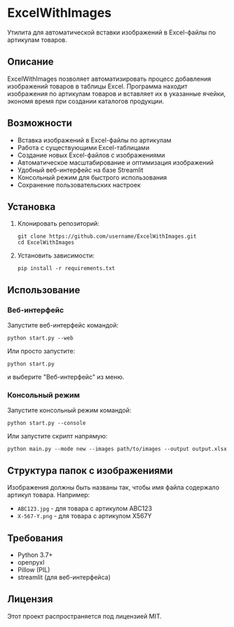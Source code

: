 # ExcelWithImages

Утилита для автоматической вставки изображений в Excel-файлы по артикулам товаров.

## Описание

ExcelWithImages позволяет автоматизировать процесс добавления изображений товаров в таблицы Excel. Программа находит изображения по артикулам товаров и вставляет их в указанные ячейки, экономя время при создании каталогов продукции.

## Возможности

- Вставка изображений в Excel-файлы по артикулам
- Работа с существующими Excel-таблицами
- Создание новых Excel-файлов с изображениями
- Автоматическое масштабирование и оптимизация изображений
- Удобный веб-интерфейс на базе Streamlit
- Консольный режим для быстрого использования
- Сохранение пользовательских настроек

## Установка

1. Клонировать репозиторий:
   ```
   git clone https://github.com/username/ExcelWithImages.git
   cd ExcelWithImages
   ```

2. Установить зависимости:
   ```
   pip install -r requirements.txt
   ```

## Использование

### Веб-интерфейс

Запустите веб-интерфейс командой:
```
python start.py --web
```

Или просто запустите:
```
python start.py
```
и выберите "Веб-интерфейс" из меню.

### Консольный режим

Запустите консольный режим командой:
```
python start.py --console
```

Или запустите скрипт напрямую:
```
python main.py --mode new --images path/to/images --output output.xlsx
```

## Структура папок с изображениями

Изображения должны быть названы так, чтобы имя файла содержало артикул товара. Например:
- `ABC123.jpg` - для товара с артикулом ABC123
- `X-567-Y.png` - для товара с артикулом X567Y

## Требования

- Python 3.7+
- openpyxl
- Pillow (PIL)
- streamlit (для веб-интерфейса)

## Лицензия

Этот проект распространяется под лицензией MIT. 